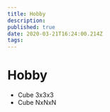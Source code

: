 ```yaml
---
title: Hobby
description: 
published: true
date: 2020-03-21T16:24:00.214Z
tags: 
---
```


# Hobby

- Cube 3x3x3
- Cube NxNxN
